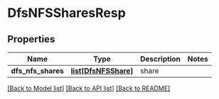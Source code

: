 # DfsNFSSharesResp

## Properties
Name | Type | Description | Notes
------------ | ------------- | ------------- | -------------
**dfs_nfs_shares** | [**list[DfsNFSShare]**](DfsNFSShare.md) | share | 

[[Back to Model list]](../README.md#documentation-for-models) [[Back to API list]](../README.md#documentation-for-api-endpoints) [[Back to README]](../README.md)


